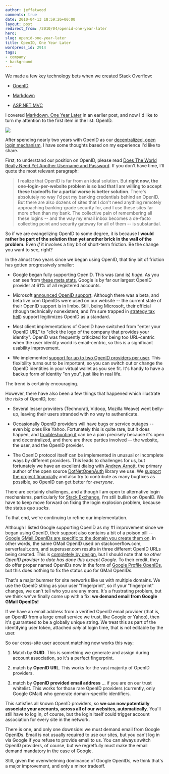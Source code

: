 ```yaml
---
author: jeffatwood
comments: true
date: 2010-04-13 18:59:26+00:00
layout: post
redirect_from: /2010/04/openid-one-year-later
hero: 
slug: openid-one-year-later
title: OpenID, One Year Later
wordpress_id: 2914
tags:
- company
- background
---
```



We made a few key technology bets when we created Stack Overflow:







  * [OpenID](http://openid.net/)

  * [Markdown](http://en.wikipedia.org/wiki/Markdown)

  * [ASP.NET MVC](http://www.asp.net/mvc/)




I covered [Markdown, One Year Later](http://blog.stackoverflow.com/2009/10/markdown-one-year-later/) in an earlier post, and now I'd like to turn my attention to the first item in the list: OpenID.



[![](https://i.stack.imgur.com/6C2aN.png)](http://openid.net/)



After spending nearly two years with OpenID as our [decentralized, open login mechanism](http://openid.net/get-an-openid/what-is-openid/), I have some thoughts based on my experience I'd like to share.



First, to understand our position on OpenID, please read [Does The World Really Need Yet Another Username and Password](http://www.codinghorror.com/blog/2008/05/openid-does-the-world-really-need-yet-another-username-and-password.html). If you don't have time, I'll quote the most relevant paragraph:





<blockquote>
I realize that OpenID is far from an ideal solution. But <strong>right now, the one-login-per-website problem is so bad that I am willing to accept these tradeoffs for a partial worse is better solution</strong>. There's absolutely no way I'd put my banking credentials behind an OpenID. But there are also dozens of sites that I don't need anything remotely approaching banking-grade security for, and I use these sites far more often than my bank. The collective pain of remembering all these logins -- and the way my email inbox becomes a de-facto collecting point and security gateway for all of them -- is substantial.
</blockquote>





So if we are evangelizing OpenID to some degree, it is because **I would rather be part of the solution than yet another brick in the wall of the problem.** Even _if_ it involves a tiny bit of short-term friction. Be the change you want to see, right?



In the almost two years since we began using OpenID, that tiny bit of friction has gotten progressively smaller:







  * Google began fully supporting OpenID. This was (and is) _huge_. As you can see from [these meta stats](http://meta.stackoverflow.com/questions/31021/what-openid-providers-should-we-feature-on-the-login-page), Google is by far our largest OpenID provider at 61% of all registered accounts.

  * Microsoft [announced OpenID support](http://blogs.verisign.com/infrablog/2007/02/verisign_microsoft_partners_to_1.php). Although there was a beta, and beta live.com OpenIDs were used on our website -- the current state of their OpenID support is in limbo. Still, being Microsoft, their official (though technically nonexistent, and I'm sure trapped in [strategy tax hell](http://archive.scripting.com/2001/04/29#strategyTax)) support legitimizes OpenID as a standard.

  * Most client implementations of OpenID have switched from "enter your OpenID URL" to "click the logo of the company that provides your identity". OpenID was frequently criticized for being too URL-centric when the user identity world is email-centric, so this is a significant usability improvement.

  * We implemented [support for up to two OpenID providers per user](http://blog.stackoverflow.com/2009/01/we-now-support-multiple-openids/). This flexibility turns out to be important, so you can switch out or change the OpenID identities in your virtual wallet as you see fit. It's handy to have a backup form of identity "on you", just like in real life.




The trend is certainly encouraging. 



However, there have also been a few things that happened which illustrate the _risks_ of OpenID, too:







  * Several lesser providers (Technorati, Vidoop, Mozilla Weave) went belly-up, leaving their users stranded with no way to authenticate.

  * Occasionally OpenID providers will have bugs or service outages -- even big ones like Yahoo. Fortunately this is quite rare, but it does happen, and [troubleshooting it](http://meta.stackoverflow.com/questions/1774/i-cant-log-in-with-my-openid-troubleshooting-tips) can be a pain precisely because it's open and decentralized, and there are three parties involved -- the website, the user, and the OpenID provider.

  * The OpenID protocol itself can be implemented in unusual or incomplete ways by different providers. This leads to challenges for us, but fortunately we have an excellent dialog with [Andrew Arnott](http://stackoverflow.com/users/46926/andrew-arnott), the primary author of the open source [DotNetOpenAuth](http://www.dotnetopenauth.net/) library we use. We [support the project financially](http://blog.stackoverflow.com/2009/12/stack-overflow-gives-back/) and also try to contribute as many bugfixes as possible, so OpenID can get better for _everyone_.




There are certainly challenges, and although I am open to alternative login mechanisms, particularly for [Stack Exchange](http://stackexchange.com/), I'm still bullish on OpenID. We have to keep move forward on fixing the login explosion problem, because the status quo _sucks_.



To that end, we're continuing to refine our implementation. 



Although I listed Google supporting OpenID as my #1 improvement since we began using OpenID, their support also contains a bit of a poison pill --  [Google GMail OpenIDs are specific to the domain you create them on](http://blog.stackoverflow.com/2009/04/googles-openids-are-unique-per-domain/). In other words, the same GMail OpenID used on stackoverflow.com, serverfault.com, and superuser.com results in three different OpenID URLs being created. This is [completely by design](http://groups.google.com/group/google-federated-login-api/web/the-most-important-technical-issue-in-using-the-google-accounts-api?pli=1), but I should note that _no other OpenID provider to date has done this except Google_. To their credit, they do offer proper named OpenIDs now in the form of [Google Profile OpenIDs](http://blog.stackoverflow.com/2009/11/google-offers-named-openids/), but this does nothing to fix the status quo for GMail OpenIDs.



That's a major bummer for site networks like us with multiple domains. We use the OpenID string as your user "fingerprint", so if your "fingerprint" changes, we can't tell who you are any more. It's a frustrating problem, but we think we've finally come up with a fix: **we demand email from Google GMail OpenIDs!**



If we have an email address from a verified OpenID email provider (that is, an OpenID from a large email service we trust, like Google or Yahoo), then it's guaranteed to be a globally unique string. We treat this as part of the identifying user token, attached _only_ at login time, that is not editable by the user.



So our cross-site user account matching now works this way:







  1. Match by **GUID**. This is something we generate and assign during account association, so it's a perfect fingerprint.

  2. match by **OpenID URL**. This works for the vast majority of OpenID providers.

  3. match by **OpenID provided email address** ... if you are on our trust whitelist. This works for those rare OpenID providers (currently, only Google GMail) who generate domain-specific identifiers.




This satisfies all known OpenID providers, so **we can now potentially associate your accounts, across all of our websites, automatically**. You'll still have to log in, of course, but the login itself could trigger account association for every site in the network.



There is one, and only one downside: we must demand email from Google OpenIDs. Email is not usually required to use our sites, but  you can't log in via Google if you refuse to provide email to us. You can always switch OpenID providers, of course, but we regretfully must make the email demand mandatory in the case of Google.



Still, given the overwhelming dominance of Google OpenIDs, we think that's a major improvement, and only a minor tradeoff.

